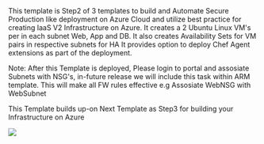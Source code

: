 <html>
<h>
This template is Step2 of 3 templates to build and Automate Secure Production like deployment on Azure Cloud and utilize best practice for creating IaaS V2 Infrastructure on Azure.
</h>
It creates a 2 Ubuntu Linux VM's per in each subnet Web, App and DB.
It also creates  Availability Sets for VM pairs in respective subnets for HA
It provides option to deploy Chef Agent extensions as part of the deployment.

Note: After this Template is deployed, Please login to portal and assosiate Subnets with NSG's, in-future release we will include this task within ARM template. This will make all FW rules effective e.g Assosiate WebNSG with WebSubnet

This Template builds up-on Next Template as Step3 for building your Infrastructure on Azure

<a href="https://portal.azure.com/#create/Microsoft.Template/uri/https%3A%2F%2Fraw.githubusercontent.com%2Fsrakesh28%2Fazure-iaas-2-tier%2Fmaster%2Fstep2-linuxvm%2Fazuredeployvms.json" target="_blank">
    <img src="http://azuredeploy.net/deploybutton.png"/>
</a>




</html>
